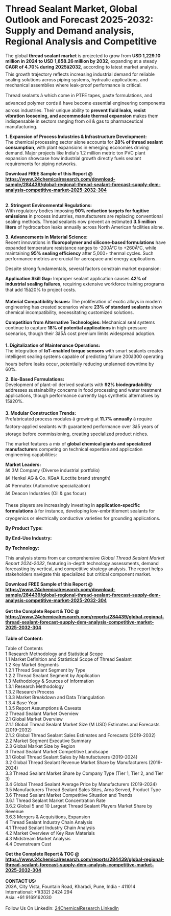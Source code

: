 <h1>Thread Sealant Market, Global Outlook and Forecast 2025-2032: Supply and Demand analysis, Regional Analysis and Competitive</h1><p>The global <strong>thread sealant market</strong> is projected to grow from <strong>USD 1,229.10 million in 2024 to USD 1,858.26 million by 2032</strong>, expanding at a steady <strong>CAGR of 4.70% during 2025â2032</strong>, according to latest market analysis. This growth trajectory reflects increasing industrial demand for reliable sealing solutions across piping systems, hydraulic applications, and mechanical assemblies where leak-proof performance is critical.</p><p>Thread sealants â which come in PTFE tapes, paste formulations, and advanced polymer cords â have become essential engineering components across industries. Their unique ability to <strong>prevent fluid leaks, resist vibration loosening, and accommodate thermal expansion</strong> makes them indispensable in sectors ranging from oil &amp; gas to pharmaceutical manufacturing.</p><p><strong>1. Expansion of Process Industries &amp; Infrastructure Development:</strong><br>
The chemical processing sector alone accounts for <strong>28% of thread sealant consumption</strong>, with plant expansions in emerging economies driving demand. Major projects like India's 1.2 million metric ton PVC plant expansion showcase how industrial growth directly fuels sealant requirements for piping networks.</p><div><b>Download FREE Sample of this Report @ 
            <a href="https://www.24chemicalresearch.com/download-sample/284439/global-regional-thread-sealant-forecast-supply-dem-analysis-competitive-market-2025-2032-304">
            https://www.24chemicalresearch.com/download-sample/284439/global-regional-thread-sealant-forecast-supply-dem-analysis-competitive-market-2025-2032-304</a></b></div><br><p><strong>2. Stringent Environmental Regulations:</strong><br>
With regulatory bodies imposing <strong>90% reduction targets for fugitive emissions</strong> in process industries, manufacturers are replacing conventional sealing methods. Thread sealants now prevent an estimated <strong>3.5 million liters</strong> of hydrocarbon leaks annually across North American facilities alone.</p><p><strong>3. Advancements in Material Science:</strong><br>
Recent innovations in <strong>fluoropolymer and silicone-based formulations</strong> have expanded temperature resistance ranges to -200Â°C to +260Â°C, while maintaining <strong>95% sealing efficiency</strong> after 5,000+ thermal cycles. Such performance metrics are crucial for aerospace and energy applications.</p><p>Despite strong fundamentals, several factors constrain market expansion:</p><p><strong>Application Skill Gap:</strong> Improper sealant application causes <strong>42% of industrial sealing failures</strong>, requiring extensive workforce training programs that add 15â20% to project costs.</p><p><strong>Material Compatibility Issues:</strong> The proliferation of exotic alloys in modern engineering has created scenarios where <strong>23% of standard sealants</strong> show chemical incompatibility, necessitating customized solutions.</p><p><strong>Competition from Alternative Technologies:</strong> Mechanical seal systems continue to capture <strong>18% of potential applications</strong> in high-pressure scenarios, though their 3â5Ã cost premium limits widespread adoption.</p><p><strong>1. Digitalization of Maintenance Operations:</strong><br>
The integration of <strong>IoT-enabled torque sensors</strong> with smart sealants creates intelligent sealing systems capable of predicting failure 200â300 operating hours before leaks occur, potentially reducing unplanned downtime by 60%.</p><p><strong>2. Bio-Based Formulations:</strong><br>
Development of plant-oil derived sealants with <strong>92% biodegradability</strong> addresses sustainability concerns in food processing and water treatment applications, though performance currently lags synthetic alternatives by 15â20%.</p><p><strong>3. Modular Construction Trends:</strong><br>
Prefabricated process modules â growing at <strong>11.7% annually</strong> â require factory-applied sealants with guaranteed performance over 3â5 years of storage before commissioning, creating specialized product niches.</p><p>The market features a mix of <strong>global chemical giants and specialized manufacturers</strong> competing on technical expertise and application engineering capabilities:</p><p><strong>Market Leaders:</strong><br>
â¢ 3M Company (Diverse industrial portfolio)<br>
â¢ Henkel AG &amp; Co. KGaA (Loctite brand strength)<br>
â¢ Permatex (Automotive specialization)<br>
â¢ Deacon Industries (Oil &amp; gas focus)</p><p>These players are increasingly investing in <strong>application-specific formulations</strong> â for instance, developing low-embrittlement sealants for cryogenics or electrically conductive varieties for grounding applications.</p><p><strong>By Product Type:</strong></p><p><strong>By End-Use Industry:</strong></p><p><strong>By Technology:</strong></p><p>This analysis stems from our comprehensive <em>Global Thread Sealant Market Report 2024-2032</em>, featuring in-depth technology assessments, demand forecasting by vertical, and competitive strategy analysis. The report helps stakeholders navigate this specialized but critical component market.</p><div><b>Download FREE Sample of this Report @ 
            <a href="https://www.24chemicalresearch.com/download-sample/284439/global-regional-thread-sealant-forecast-supply-dem-analysis-competitive-market-2025-2032-304">
            https://www.24chemicalresearch.com/download-sample/284439/global-regional-thread-sealant-forecast-supply-dem-analysis-competitive-market-2025-2032-304</a></b></div><br><div><b>Get the Complete Report & TOC @ 
            <a href="https://www.24chemicalresearch.com/reports/284439/global-regional-thread-sealant-forecast-supply-dem-analysis-competitive-market-2025-2032-304">
            https://www.24chemicalresearch.com/reports/284439/global-regional-thread-sealant-forecast-supply-dem-analysis-competitive-market-2025-2032-304</a></b></div><br>
            <b>Table of Content:</b><p>Table of Contents<br />
1 Research Methodology and Statistical Scope<br />
1.1 Market Definition and Statistical Scope of Thread Sealant<br />
1.2 Key Market Segments<br />
1.2.1 Thread Sealant Segment by Type<br />
1.2.2 Thread Sealant Segment by Application<br />
1.3 Methodology & Sources of Information<br />
1.3.1 Research Methodology<br />
1.3.2 Research Process<br />
1.3.3 Market Breakdown and Data Triangulation<br />
1.3.4 Base Year<br />
1.3.5 Report Assumptions & Caveats<br />
2 Thread Sealant Market Overview<br />
2.1 Global Market Overview<br />
2.1.1 Global Thread Sealant Market Size (M USD) Estimates and Forecasts (2019-2032)<br />
2.1.2 Global Thread Sealant Sales Estimates and Forecasts (2019-2032)<br />
2.2 Market Segment Executive Summary<br />
2.3 Global Market Size by Region<br />
3 Thread Sealant Market Competitive Landscape<br />
3.1 Global Thread Sealant Sales by Manufacturers (2019-2024)<br />
3.2 Global Thread Sealant Revenue Market Share by Manufacturers (2019-2024)<br />
3.3 Thread Sealant Market Share by Company Type (Tier 1, Tier 2, and Tier 3)<br />
3.4 Global Thread Sealant Average Price by Manufacturers (2019-2024)<br />
3.5 Manufacturers Thread Sealant Sales Sites, Area Served, Product Type<br />
3.6 Thread Sealant Market Competitive Situation and Trends<br />
3.6.1 Thread Sealant Market Concentration Rate<br />
3.6.2 Global 5 and 10 Largest Thread Sealant Players Market Share by Revenue<br />
3.6.3 Mergers & Acquisitions, Expansion<br />
4 Thread Sealant Industry Chain Analysis<br />
4.1 Thread Sealant Industry Chain Analysis<br />
4.2 Market Overview of Key Raw Materials<br />
4.3 Midstream Market Analysis<br />
4.4 Downstream Cust</p><div><b>Get the Complete Report & TOC @ 
            <a href="https://www.24chemicalresearch.com/reports/284439/global-regional-thread-sealant-forecast-supply-dem-analysis-competitive-market-2025-2032-304">
            https://www.24chemicalresearch.com/reports/284439/global-regional-thread-sealant-forecast-supply-dem-analysis-competitive-market-2025-2032-304</a></b></div><br><b>CONTACT US:</b><br>
            203A, City Vista, Fountain Road, Kharadi, Pune, India - 411014<br>
            International: +1(332) 2424 294<br>
            Asia: +91 9169162030 <br><br>
            Follow Us On LinkedIn: <a href="https://www.linkedin.com/company/24chemicalresearch/">24ChemicalResearch LinkedIn</a>